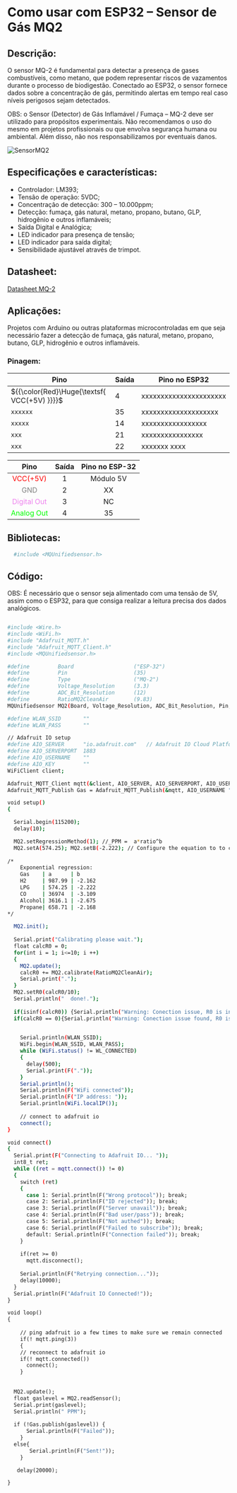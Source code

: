 
# Como usar com ESP32 – Sensor de Gás MQ2

## Descrição:

O sensor MQ-2 é fundamental para detectar a presença de gases combustíveis, como metano, que podem representar riscos de vazamentos durante o processo de biodigestão. Conectado ao ESP32, o sensor fornece dados sobre a concentração de gás, permitindo alertas em tempo real caso níveis perigosos sejam detectados.

OBS: o Sensor (Detector) de Gás Inflamável / Fumaça – MQ-2 deve ser utilizado para propósitos experimentais. Não recomendamos o uso do mesmo em projetos profissionais ou que envolva segurança humana ou ambiental. Além disso, não nos responsabilizamos por eventuais danos.

![SensorMQ2](./MQ2.jpg)

## Especificações e características:

 - Controlador: LM393;
 - Tensão de operação: 5VDC;
 - Concentração de detecção: 300 – 10.000ppm;
 - Detecção: fumaça, gás natural, metano, propano, butano, GLP, hidrogênio e outros inflamáveis;
 - Saída Digital e Analógica;
 - LED indicador para  presença de tensão;
 - LED indicador para saída digital;
 - Sensibilidade ajustável através de trimpot.

## Datasheet:

[Datasheet MQ-2](https://github.com/JulioAmaral007/Biodigestor/blob/main/Sensores/Sensor-MQ2/Datasheet%20MQ2.pdf)

## Aplicações:

Projetos com Arduino ou outras plataformas microcontroladas em que seja necessário fazer a detecção de fumaça, gás natural, metano, propano, butano, GLP, hidrogênio e outros inflamáveis.

### Pinagem:

| Pino          | Saída      | Pino no ESP32          |
| ------------- | ---------- | ---------------------- |
| ${{\color{Red}\Huge{\textsf{  VCC(+5V) \}}}}\$    | 4          | xxxxxxxxxxxxxxxxxxxxxx |
| `xxxxxx`      | 35         | xxxxxxxxxxxxxxxxxxxx   |
| `xxxxx`       | 14         | xxxxxxxxxxxxxxxxx      |
| `xxx`         | 21         | xxxxxxxxxxxxxxxx       |
| `xxx`         | 22         | xxxxxxx xxxx           |

<table style="text-align:center">
          <thead>
              <tr>
                <th style="text-align:center">Pino</th>
                <th style="text-align:center">Saída</th>
                <th style="text-align:center">Pino no ESP-32</th>
              </tr>
          </thead>
          <tbody>
              <tr>
                <td style="color: #FF0000"> VCC(+5V) </td>
                <td>1</td>
                <td>Módulo 5V</td>
              </tr>
              <tr>
                <td style="color: gray"> GND </td>
                <td>2</td>
                <td>XX</td>
              </tr>
              <tr>
                <td style="color: violet">Digital Out</td>
                <td>3</td>
                <td>NC</td>
              </tr>
              <tr>
                <td style="color: lime">Analog Out</td>
                <td>4</td>
                <td>35</td>
              </tr>
          </tbody>
     </table>

## Bibliotecas:

```bash 
  #include <MQUnifiedsensor.h>
```

## Código:

OBS: É necessário que o sensor seja alimentado com uma tensão de 5V, assim como o ESP32, para que consiga realizar a leitura precisa dos dados analógicos.

```bash

#include <Wire.h>
#include <WiFi.h>
#include "Adafruit_MQTT.h"
#include "Adafruit_MQTT_Client.h"
#include <MQUnifiedsensor.h>

#define         Board                   ("ESP-32") 
#define         Pin                     (35) 
#define         Type                    ("MQ-2") 
#define         Voltage_Resolution      (3.3) 
#define         ADC_Bit_Resolution      (12) 
#define         RatioMQ2CleanAir        (9.83) 
MQUnifiedsensor MQ2(Board, Voltage_Resolution, ADC_Bit_Resolution, Pin, Type);

#define WLAN_SSID       ""
#define WLAN_PASS       ""

// Adafruit IO setup
#define AIO_SERVER      "io.adafruit.com"   // Adafruit IO Cloud Platform server for IoT
#define AIO_SERVERPORT  1883
#define AIO_USERNAME    ""
#define AIO_KEY         ""
WiFiClient client;

Adafruit_MQTT_Client mqtt(&client, AIO_SERVER, AIO_SERVERPORT, AIO_USERNAME, AIO_KEY);
Adafruit_MQTT_Publish Gas = Adafruit_MQTT_Publish(&mqtt, AIO_USERNAME "/feeds/gas1");

void setup()
{

  Serial.begin(115200); 
  delay(10);

  MQ2.setRegressionMethod(1); //_PPM =  a*ratio^b
  MQ2.setA(574.25); MQ2.setB(-2.222); // Configure the equation to to calculate LPG concentration
  
/*
    Exponential regression:
    Gas    | a      | b
    H2     | 987.99 | -2.162
    LPG    | 574.25 | -2.222
    CO     | 36974  | -3.109
    Alcohol| 3616.1 | -2.675
    Propane| 658.71 | -2.168
*/

  MQ2.init(); 
 
  Serial.print("Calibrating please wait.");
  float calcR0 = 0;
  for(int i = 1; i<=10; i ++)
  {
    MQ2.update(); 
    calcR0 += MQ2.calibrate(RatioMQ2CleanAir);
    Serial.print(".");
  }
  MQ2.setR0(calcR0/10);
  Serial.println("  done!.");
  
  if(isinf(calcR0)) {Serial.println("Warning: Conection issue, R0 is infinite (Open circuit detected) please check your wiring and supply"); while(1);}
  if(calcR0 == 0){Serial.println("Warning: Conection issue found, R0 is zero (Analog pin shorts to ground) please check your wiring and supply"); while(1);}

  
    Serial.println(WLAN_SSID);
    WiFi.begin(WLAN_SSID, WLAN_PASS);
    while (WiFi.status() != WL_CONNECTED)
    {
      delay(500);
      Serial.print(F("."));
    }
    Serial.println();
    Serial.println(F("WiFi connected"));
    Serial.println(F("IP address: "));
    Serial.println(WiFi.localIP());
 
    // connect to adafruit io
    connect();
}

void connect()
{
  Serial.print(F("Connecting to Adafruit IO... "));
  int8_t ret;
  while ((ret = mqtt.connect()) != 0)
  {
    switch (ret)
    {
      case 1: Serial.println(F("Wrong protocol")); break;
      case 2: Serial.println(F("ID rejected")); break;
      case 3: Serial.println(F("Server unavail")); break;
      case 4: Serial.println(F("Bad user/pass")); break;
      case 5: Serial.println(F("Not authed")); break;
      case 6: Serial.println(F("Failed to subscribe")); break;
      default: Serial.println(F("Connection failed")); break;
    }
 
    if(ret >= 0)
      mqtt.disconnect();
 
    Serial.println(F("Retrying connection..."));
    delay(10000);
  }
  Serial.println(F("Adafruit IO Connected!"));
}

void loop()
{
  
    // ping adafruit io a few times to make sure we remain connected
    if(! mqtt.ping(3))
    {
    // reconnect to adafruit io
    if(! mqtt.connected())
      connect();
    }
  
  
  MQ2.update(); 
  float gaslevel = MQ2.readSensor();
  Serial.print(gaslevel); 
  Serial.println(" PPM");
 
  if (!Gas.publish(gaslevel)) {               
      Serial.println(F("Failed"));
    }
  else{
       Serial.println(F("Sent!"));
    } 

   delay(20000);

}



```
